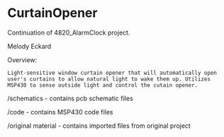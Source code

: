 # CurtainOpener

Continuation of 4820_AlarmClock project.

Melody Eckard

Overview:

	Light-sensitive window curtain opener that will automatically open 
	user's curtains to allow natural light to wake them up. Utilizes
	MSP430 to sense outside light and control the cutain opener.

/schematics
	- contains pcb schematic files

/code
	- contains MSP430 code files

/original material
	- contains imported files from original project

